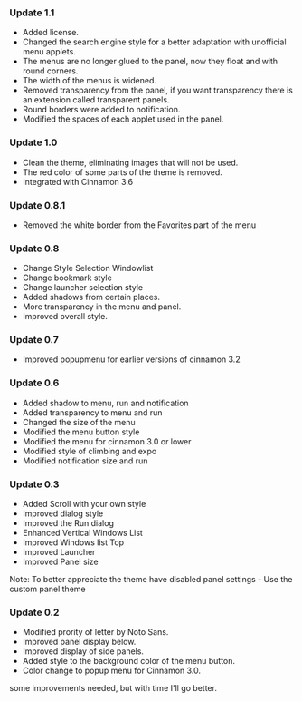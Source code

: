 ### Update 1.1
* Added license.
* Changed the search engine style for a better adaptation with unofficial menu applets.
* The menus are no longer glued to the panel, now they float and with round corners.
* The width of the menus is widened.
* Removed transparency from the panel, if you want transparency there is an extension called transparent panels.
* Round borders were added to notification.
* Modified the spaces of each applet used in the panel.

### Update 1.0

* Clean the theme, eliminating images that will not be used.
* The red color of some parts of the theme is removed.
* Integrated with Cinnamon 3.6

### Update 0.8.1

* Removed the white border from the Favorites part of the menu


### Update 0.8

* Change Style Selection Windowlist
* Change bookmark style
* Change launcher selection style
* Added shadows from certain places.
* More transparency in the menu and panel.
* Improved overall style.


### Update 0.7

* Improved popupmenu for earlier versions of cinnamon 3.2


### Update 0.6

* Added shadow to menu, run and notification
* Added transparency to menu and run
* Changed the size of the menu
* Modified the menu button style
* Modified the menu for cinnamon 3.0 or lower
* Modified style of climbing and expo
* Modified notification size and run


### Update 0.3

* Added Scroll with your own style
* Improved dialog style
* Improved the Run dialog
* Enhanced Vertical Windows List
* Improved Windows list Top
* Improved Launcher
* Improved Panel size

Note: To better appreciate the theme have disabled panel settings - Use the custom panel theme


### Update 0.2

* Modified prority of letter by Noto Sans.
* Improved panel display below.
* Improved display of side panels.
* Added style to the background color of the menu button.
* Color change to popup menu for Cinnamon 3.0.


some improvements needed, but with time I'll go better.
